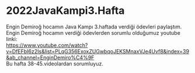 # 2022JavaKampi3.Hafta
Engin Demiroğ hocamın Java Kampı 3.haftada verdiği ödevleri paylaştım. <br>
Engin Demiroğ hocamın verdiği ödevlerden sorumlu olduğumuz youtube linki: <br>
https://www.youtube.com/watch?v=DfEFbI6z2Is&list=PLqG356ExoxZUGwbqoJEKSMnaxVJe4Uvf8&index=39&ab_channel=EnginDemiro%C4%9F <br>
Bu hafta 38-45.videolardan sorumluyuz.
